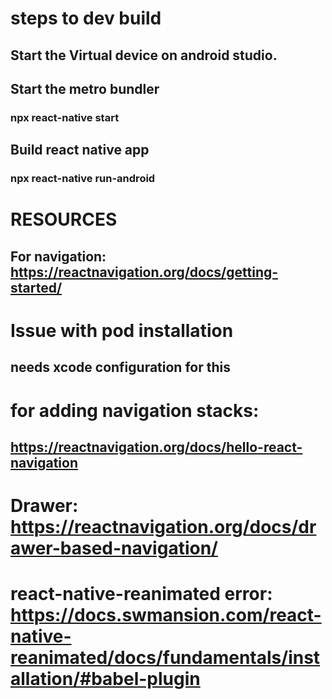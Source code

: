 # steps to dev build

## Start the Virtual device on android studio.

## Start the metro bundler

### npx react-native start

## Build react native app

### npx react-native run-android

# RESOURCES

## For navigation: https://reactnavigation.org/docs/getting-started/

# Issue with pod installation

## needs xcode configuration for this

# for adding navigation stacks:

## https://reactnavigation.org/docs/hello-react-navigation

# Drawer: https://reactnavigation.org/docs/drawer-based-navigation/

# react-native-reanimated error: https://docs.swmansion.com/react-native-reanimated/docs/fundamentals/installation/#babel-plugin
